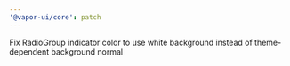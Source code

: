 ```yaml
---
'@vapor-ui/core': patch
---
```


Fix RadioGroup indicator color to use white background instead of theme-dependent background normal
